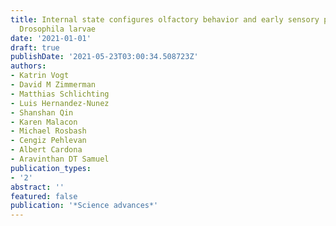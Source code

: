 ```yaml
---
title: Internal state configures olfactory behavior and early sensory processing in
  Drosophila larvae
date: '2021-01-01'
draft: true
publishDate: '2021-05-23T03:00:34.508723Z'
authors:
- Katrin Vogt
- David M Zimmerman
- Matthias Schlichting
- Luis Hernandez-Nunez
- Shanshan Qin
- Karen Malacon
- Michael Rosbash
- Cengiz Pehlevan
- Albert Cardona
- Aravinthan DT Samuel
publication_types:
- '2'
abstract: ''
featured: false
publication: '*Science advances*'
---
```


